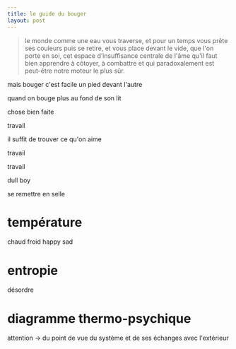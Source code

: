 ```yaml
---
title: le guide du bouger
layout: post
---
```


> le monde comme une eau vous traverse, 
> et pour un temps vous prête ses couleurs puis se retire, 
> et vous place devant le vide, que l'on porte en soi, 
> cet espace d’insuffisance centrale de l'âme qu'il faut bien apprendre à côtoyer, 
> à combattre et qui paradoxalement est peut-être notre moteur le plus sûr.

mais bouger c'est facile un pied devant l'autre

quand on bouge plus au fond de son lit

chose bien faite

travail

il suffit de trouver ce qu'on aime

travail

travail

dull boy

se remettre en selle

# température

chaud froid happy sad

# entropie

désordre

# diagramme thermo-psychique

attention -> du point de vue du système
et de ses échanges avec l'extérieur
